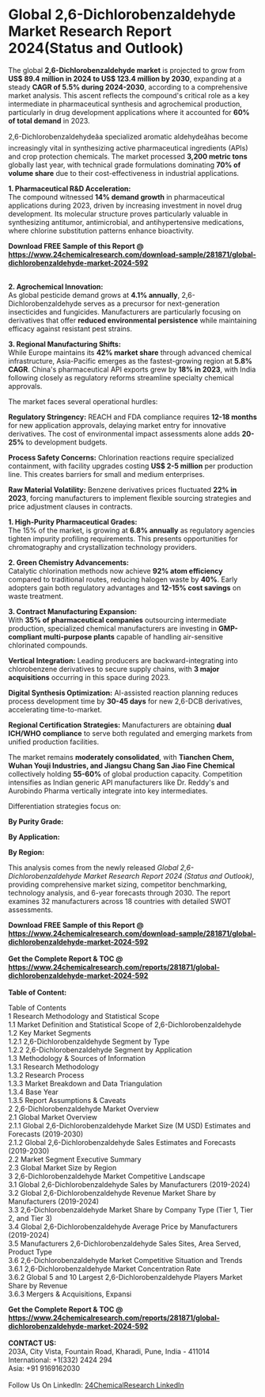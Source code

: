<h1>Global 2,6-Dichlorobenzaldehyde Market Research Report 2024(Status and Outlook)</h1><p>The global <strong>2,6-Dichlorobenzaldehyde market</strong> is projected to grow from <strong>US$ 89.4 million in 2024 to US$ 123.4 million by 2030</strong>, expanding at a steady <strong>CAGR of 5.5% during 2024-2030</strong>, according to a comprehensive market analysis. This ascent reflects the compound's critical role as a key intermediate in pharmaceutical synthesis and agrochemical production, particularly in drug development applications where it accounted for <strong>60% of total demand</strong> in 2023.</p><p>2,6-Dichlorobenzaldehydeâa specialized aromatic aldehydeâhas become increasingly vital in synthesizing active pharmaceutical ingredients (APIs) and crop protection chemicals. The market processed <strong>3,200 metric tons</strong> globally last year, with technical grade formulations dominating <strong>70% of volume share</strong> due to their cost-effectiveness in industrial applications.</p><p><strong>1. Pharmaceutical R&amp;D Acceleration:</strong><br>
The compound witnessed <strong>14% demand growth</strong> in pharmaceutical applications during 2023, driven by increasing investment in novel drug development. Its molecular structure proves particularly valuable in synthesizing antitumor, antimicrobial, and antihypertensive medications, where chlorine substitution patterns enhance bioactivity.</p><div><b>Download FREE Sample of this Report @ 
            <a href="https://www.24chemicalresearch.com/download-sample/281871/global-dichlorobenzaldehyde-market-2024-592">
            https://www.24chemicalresearch.com/download-sample/281871/global-dichlorobenzaldehyde-market-2024-592</a></b></div><br><p><strong>2. Agrochemical Innovation:</strong><br>
As global pesticide demand grows at <strong>4.1% annually</strong>, 2,6-Dichlorobenzaldehyde serves as a precursor for next-generation insecticides and fungicides. Manufacturers are particularly focusing on derivatives that offer <strong>reduced environmental persistence</strong> while maintaining efficacy against resistant pest strains.</p><p><strong>3. Regional Manufacturing Shifts:</strong><br>
While Europe maintains its <strong>42% market share</strong> through advanced chemical infrastructure, Asia-Pacific emerges as the fastest-growing region at <strong>5.8% CAGR</strong>. China's pharmaceutical API exports grew by <strong>18% in 2023</strong>, with India following closely as regulatory reforms streamline specialty chemical approvals.</p><p>The market faces several operational hurdles:</p><p><strong>Regulatory Stringency:</strong> REACH and FDA compliance requires <strong>12-18 months</strong> for new application approvals, delaying market entry for innovative derivatives. The cost of environmental impact assessments alone adds <strong>20-25%</strong> to development budgets.</p><p><strong>Process Safety Concerns:</strong> Chlorination reactions require specialized containment, with facility upgrades costing <strong>US$ 2-5 million</strong> per production line. This creates barriers for small and medium enterprises.</p><p><strong>Raw Material Volatility:</strong> Benzene derivatives prices fluctuated <strong>22% in 2023</strong>, forcing manufacturers to implement flexible sourcing strategies and price adjustment clauses in contracts.</p><p><strong>1. High-Purity Pharmaceutical Grades:</strong><br>
The 15% of the market, is growing at <strong>6.8% annually</strong> as regulatory agencies tighten impurity profiling requirements. This presents opportunities for chromatography and crystallization technology providers.</p><p><strong>2. Green Chemistry Advancements:</strong><br>
Catalytic chlorination methods now achieve <strong>92% atom efficiency</strong> compared to traditional routes, reducing halogen waste by <strong>40%</strong>. Early adopters gain both regulatory advantages and <strong>12-15% cost savings</strong> on waste treatment.</p><p><strong>3. Contract Manufacturing Expansion:</strong><br>
With <strong>35% of pharmaceutical companies</strong> outsourcing intermediate production, specialized chemical manufacturers are investing in <strong>GMP-compliant multi-purpose plants</strong> capable of handling air-sensitive chlorinated compounds.</p><p><strong>Vertical Integration:</strong> Leading producers are backward-integrating into chlorobenzene derivatives to secure supply chains, with <strong>3 major acquisitions</strong> occurring in this space during 2023.</p><p><strong>Digital Synthesis Optimization:</strong> AI-assisted reaction planning reduces process development time by <strong>30-45 days</strong> for new 2,6-DCB derivatives, accelerating time-to-market.</p><p><strong>Regional Certification Strategies:</strong> Manufacturers are obtaining <strong>dual ICH/WHO compliance</strong> to serve both regulated and emerging markets from unified production facilities.</p><p>The market remains <strong>moderately consolidated</strong>, with <strong>Tianchen Chem, Wuhan Youji Industries, and Jiangsu Chang San Jiao Fine Chemical</strong> collectively holding <strong>55-60%</strong> of global production capacity. Competition intensifies as Indian generic API manufacturers like Dr. Reddy's and Aurobindo Pharma vertically integrate into key intermediates.</p><p>Differentiation strategies focus on:</p><p><strong>By Purity Grade:</strong></p><p><strong>By Application:</strong></p><p><strong>By Region:</strong></p><p>This analysis comes from the newly released <em>Global 2,6-Dichlorobenzaldehyde Market Research Report 2024 (Status and Outlook)</em>, providing comprehensive market sizing, competitor benchmarking, technology analysis, and 6-year forecasts through 2030. The report examines 32 manufacturers across 18 countries with detailed SWOT assessments.</p><div><b>Download FREE Sample of this Report @ 
            <a href="https://www.24chemicalresearch.com/download-sample/281871/global-dichlorobenzaldehyde-market-2024-592">
            https://www.24chemicalresearch.com/download-sample/281871/global-dichlorobenzaldehyde-market-2024-592</a></b></div><br><div><b>Get the Complete Report & TOC @ 
            <a href="https://www.24chemicalresearch.com/reports/281871/global-dichlorobenzaldehyde-market-2024-592">
            https://www.24chemicalresearch.com/reports/281871/global-dichlorobenzaldehyde-market-2024-592</a></b></div><br>
            <b>Table of Content:</b><p>Table of Contents<br />
 1 Research Methodology and Statistical Scope<br />
 1.1 Market Definition and Statistical Scope of 2,6-Dichlorobenzaldehyde<br />
 1.2 Key Market Segments<br />
 1.2.1 2,6-Dichlorobenzaldehyde Segment by Type<br />
 1.2.2 2,6-Dichlorobenzaldehyde Segment by Application<br />
 1.3 Methodology & Sources of Information<br />
 1.3.1 Research Methodology<br />
 1.3.2 Research Process<br />
 1.3.3 Market Breakdown and Data Triangulation<br />
 1.3.4 Base Year<br />
 1.3.5 Report Assumptions & Caveats<br />
 2 2,6-Dichlorobenzaldehyde Market Overview<br />
 2.1 Global Market Overview<br />
 2.1.1 Global 2,6-Dichlorobenzaldehyde Market Size (M USD) Estimates and Forecasts (2019-2030)<br />
 2.1.2 Global 2,6-Dichlorobenzaldehyde Sales Estimates and Forecasts (2019-2030)<br />
 2.2 Market Segment Executive Summary<br />
 2.3 Global Market Size by Region<br />
 3 2,6-Dichlorobenzaldehyde Market Competitive Landscape<br />
 3.1 Global 2,6-Dichlorobenzaldehyde Sales by Manufacturers (2019-2024)<br />
 3.2 Global 2,6-Dichlorobenzaldehyde Revenue Market Share by Manufacturers (2019-2024)<br />
 3.3 2,6-Dichlorobenzaldehyde Market Share by Company Type (Tier 1, Tier 2, and Tier 3)<br />
 3.4 Global 2,6-Dichlorobenzaldehyde Average Price by Manufacturers (2019-2024)<br />
 3.5 Manufacturers 2,6-Dichlorobenzaldehyde Sales Sites, Area Served, Product Type<br />
 3.6 2,6-Dichlorobenzaldehyde Market Competitive Situation and Trends<br />
 3.6.1 2,6-Dichlorobenzaldehyde Market Concentration Rate<br />
 3.6.2 Global 5 and 10 Largest 2,6-Dichlorobenzaldehyde Players Market Share by Revenue<br />
 3.6.3 Mergers & Acquisitions, Expansi</p><div><b>Get the Complete Report & TOC @ 
            <a href="https://www.24chemicalresearch.com/reports/281871/global-dichlorobenzaldehyde-market-2024-592">
            https://www.24chemicalresearch.com/reports/281871/global-dichlorobenzaldehyde-market-2024-592</a></b></div><br><b>CONTACT US:</b><br>
            203A, City Vista, Fountain Road, Kharadi, Pune, India - 411014<br>
            International: +1(332) 2424 294<br>
            Asia: +91 9169162030 <br><br>
            Follow Us On LinkedIn: <a href="https://www.linkedin.com/company/24chemicalresearch/">24ChemicalResearch LinkedIn</a>